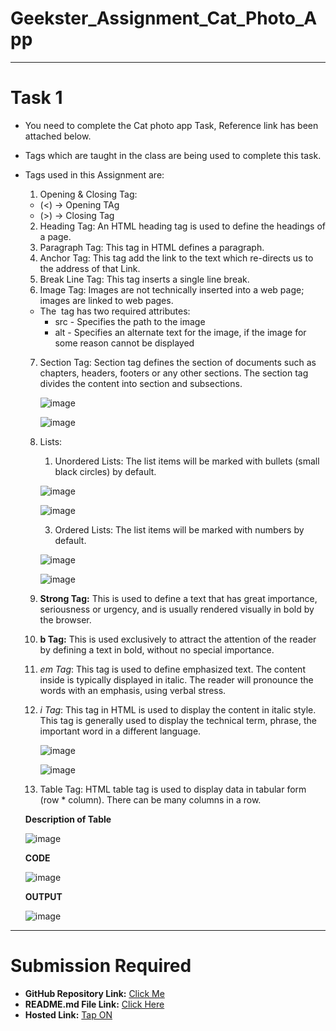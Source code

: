# Geekster_Assignment_Cat_Photo_App
---
# Task 1
- You need to complete the Cat photo app Task, Reference link has been attached below.
- Tags which are taught in the class are being used to complete this task.
- Tags used in this Assignment are:
   1. Opening & Closing Tag:

     - (<) -> Opening TAg
     - (>) -> Closing Tag
  2. Heading Tag: An HTML heading tag is used to define the headings of a page.
  3. Paragraph Tag: This tag in HTML defines a paragraph.
  4. Anchor Tag: This tag add the link to the text which re-directs us to the address of that Link.
  5. Break Line Tag: This tag inserts a single line break.
  6. Image Tag: Images are not technically inserted into a web page; images are linked to web pages.
    - The <img> tag has two required attributes:
      - src - Specifies the path to the image
      - alt - Specifies an alternate text for the image, if the image for some reason cannot be displayed
  7. Section Tag: Section tag defines the section of documents such as chapters, headers, footers or any other sections.
                   The section tag divides the content into section and subsections.

      ![image](https://github.com/Abhishek-Sharma-007/Geekster_Assignment_Cat_Photo_App/assets/84591804/5d461c20-3f0b-4c1b-92ea-8c1bcdfac9e7)

      ![image](https://github.com/Abhishek-Sharma-007/Geekster_Assignment_Cat_Photo_App/assets/84591804/ea8b8473-3e22-47f5-8bc8-95e6bdb91a91)

  8. Lists:
     1. Unordered Lists: The list items will be marked with bullets (small black circles) by default.

      ![image](https://github.com/Abhishek-Sharma-007/Geekster_Assignment_Cat_Photo_App/assets/84591804/656e16a8-eba1-483a-a071-d39982413504)

      ![image](https://github.com/Abhishek-Sharma-007/Geekster_Assignment_Cat_Photo_App/assets/84591804/12fc05b7-f34f-4d4f-a69d-69d29e766746)

     3. Ordered Lists: The list items will be marked with numbers by default.

     ![image](https://github.com/Abhishek-Sharma-007/Geekster_Assignment_Cat_Photo_App/assets/84591804/a8bdc2ed-e314-4693-a1ef-0d6682febfe7)

     ![image](https://github.com/Abhishek-Sharma-007/Geekster_Assignment_Cat_Photo_App/assets/84591804/365b4b17-f8b7-4f7b-b72d-3cb03c16a804)

  9. **Strong Tag:** This is used to define a text that has great importance, seriousness or urgency, and is usually rendered visually in bold by the browser.
  10. **b Tag:** This is used exclusively to attract the attention of the reader by defining a text in bold, without no special importance.
  11. *em Tag*: This tag is used to define emphasized text. The content inside is typically displayed in italic. The reader will pronounce the words with an emphasis, using verbal stress.
  12. *i Tag*: This tag in HTML is used to display the content in italic style. This tag is generally used to display the technical term, phrase, the important word in a different language.

      ![image](https://github.com/Abhishek-Sharma-007/Geekster_Assignment_Cat_Photo_App/assets/84591804/96f1afe0-beb6-44ee-8a40-b918b8482aad)

      ![image](https://github.com/Abhishek-Sharma-007/Geekster_Assignment_Cat_Photo_App/assets/84591804/fd1bbc81-88a0-471d-bb5c-c29d963c60b0)

  13. Table Tag: HTML table tag is used to display data in tabular form (row * column). There can be many columns in a row.

    **Description of Table**
      
     ![image](https://github.com/Abhishek-Sharma-007/Geekster_Assignment_Cat_Photo_App/assets/84591804/9fc32282-f6a1-4e94-a7fb-03a97b8fcef1)    
  
    **CODE**

     ![image](https://github.com/Abhishek-Sharma-007/Geekster_Assignment_Cat_Photo_App/assets/84591804/67fd529d-97a0-47d7-8502-c291d6dcaee3)    

    **OUTPUT**
    
     ![image](https://github.com/Abhishek-Sharma-007/Geekster_Assignment_Cat_Photo_App/assets/84591804/6fee6226-b5ef-4cd5-97bd-b3b41ee82d81)    

---
# Submission Required
- **GitHub Repository Link:** [Click Me](https://github.com/Abhishek-Sharma-007/Geekster_Assignment_Cat_Photo_App)
- **README.md File Link:** [Click Here](https://github.com/Abhishek-Sharma-007/Geekster_Assignment_Cat_Photo_App/blob/master/README.md)
- **Hosted Link:** [Tap ON](https://abhishek-sharma-007.github.io/Geekster_Assignment_Cat_Photo_App/)
